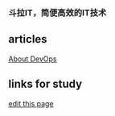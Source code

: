 ### 斗拉IT，简便高效的IT技术

## articles
[About DevOps](./devops)

## links for study
[edit this page](https://github.com/mhlei/mhlei.github.io/edit/master/README.md)
